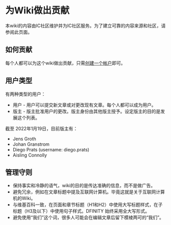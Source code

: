 # 为Wiki做出贡献
本wiki的内容由IC社区维护并为IC社区服务。为了建立可靠的内容来源和社区，请参阅此页面。
## 如何贡献
每个人都可以为这个wiki做出贡献，只需[创建一个帐户](https://wiki.internetcomputer.org/wiki/Special:CreateAccount)即可。
## 用户类型
有两种类型的用户：
* 用户 - 用户可以提交新文章或对更改现有文章。每个人都可以成为用户。
* 版主 - 版主批准用户的更改。版主身份由其他版主授予。设定版主的目的是发展这个列表。

截至 2022年1月19日，目前版主有：  
* Jens Groth
* Johan Granstrom
* Diego Prats (username: diego.prats)
* Aisling Connolly

## 管理守则
* 保持事实和冷静的语气，wiki的目的是传达准确的信息，而不是做广告。
* 避免冗余，例如在文章标题中提及互联网计算机。毕竟这就是关于互联网计算机的Wiki。
* 与维基百科一致，在页面和章节标题（H1和H2）中使用大写标题样式，在子标题（H3及以下）中使用句子样式。DFINITY 始终采用全大写形式。
* 避免使用“我们”这个词，很多人可能会在编辑文章后留下模棱两可的“我们”。
